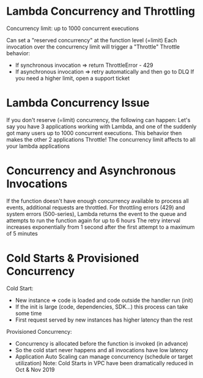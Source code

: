 # Lambda Concurrency and Throttling

Concurrency limit: up to 1000 concurrent executions

Can set a "reserved concurrency" at the function level (=limit) 
Each invocation over the concurrency limit will trigger a "Throttle"
Throttle behavior:
- If synchronous invocation => return ThrottleError - 429
- If asynchronous invocation => retry automatically and then go to DLQ
If you need a higher limit, open a support ticket

# Lambda Concurrency Issue

If you don't reserve (=limit) concurrency, the following can happen:
Let's say you have 3 applications working with Lambda, and one of the suddenly got many users up to 1000 concurrent executions. This behavior then makes the other 2 applications Throttle!
The concurrency limit affects to all your lambda applications

# Concurrency and Asynchronous Invocations

If the function doesn't have enough concurrency available to process all events, additional requests are throttled.
For throttling errors (429) and system errors (500-series), Lambda returns the event to the queue and attempts to run the function again for up to 6 hours
The retry interval increases exponentially from 1 second after the first attempt to a maximum of 5 minutes

# Cold Starts & Provisioned Concurrency

Cold Start:
- New instance => code is loaded and code outside the handler run (init)
- If the init is large (code, dependencies, SDK...) this process can take some time
- First request served by new instances has higher latency than the rest

Provisioned Concurrency:
- Concurrency is allocated before the function is invoked (in advance)
- So the cold start never happens and all invocations have low latency
- Application Auto Scaling can manage concurrency (schedule or target utilization)
Note: Cold Starts in VPC have been dramatically reduced in Oct & Nov 2019 


